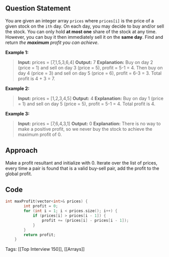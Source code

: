 ## Question Statement

You are given an integer array `prices` where `prices[i]` is the price of a given stock on the `ith` day.
On each day, you may decide to buy and/or sell the stock. You can only hold **at most one** share of the stock at any time. However, you can buy it then immediately sell it on the **same day**.
Find and return _the **maximum** profit you can achieve_.

**Example 1:**
>**Input:** prices = [7,1,5,3,6,4]
>**Output:** 7
>**Explanation:** Buy on day 2 (price = 1) and sell on day 3 (price = 5), profit = 5-1 = 4.
>Then buy on day 4 (price = 3) and sell on day 5 (price = 6), profit = 6-3 = 3.
>Total profit is 4 + 3 = 7.

**Example 2:**

>**Input:** prices = [1,2,3,4,5]
>**Output:** 4
>**Explanation:** Buy on day 1 (price = 1) and sell on day 5 (price = 5), profit = 5-1 = 4.
>Total profit is 4.

**Example 3:**

>**Input:** prices = [7,6,4,3,1]
>**Output:** 0
>**Explanation:** There is no way to make a positive profit, so we never buy the stock to achieve the maximum profit of 0.

## Approach

Make a profit resultant and initialize with 0. Iterate over the list of prices, every time a pair is found that is a valid buy-sell pair, add the profit to the global profit.

## Code

```cpp
int maxProfit(vector<int>& prices) {
        int profit = 0;
        for (int i = 1; i < prices.size(); i++) {
            if (prices[i] > prices[i - 1]) {
                profit += (prices[i] - prices[i - 1]);
            }
        }
        return profit;
    }
```

Tags: [[Top Interview 150]], [[Arrays]]